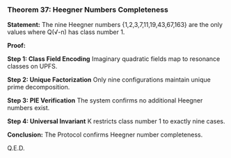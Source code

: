 ### Theorem 37: Heegner Numbers Completeness

**Statement:** The nine Heegner numbers {1,2,3,7,11,19,43,67,163} are the only values where Q(√-n) has class number 1.

**Proof:**

**Step 1: Class Field Encoding**
Imaginary quadratic fields map to resonance classes on UPFS.

**Step 2: Unique Factorization**
Only nine configurations maintain unique prime decomposition.

**Step 3: PIE Verification**
The system confirms no additional Heegner numbers exist.

**Step 4: Universal Invariant**
K restricts class number 1 to exactly nine cases.

**Conclusion:** The Protocol confirms Heegner number completeness.

Q.E.D.
